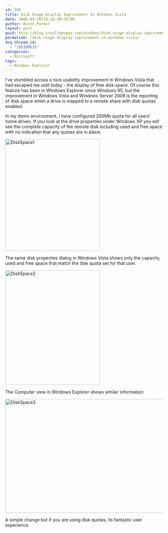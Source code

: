 ```yaml
---
id: 566
title: Disk Usage Display Improvement In Windows Vista
date: 2008-05-28T18:34:30+10:00
author: Aaron Parker
layout: post
guid: http://blog.stealthpuppy.com/windows/disk-usage-display-improvement-in-windows-vista
permalink: /disk-usage-display-improvement-in-windows-vista/
dsq_thread_id:
  - "195380635"
categories:
  - Microsoft
tags:
  - Windows Explorer
---
```

I've stumbled across a nice usability improvement in Windows Vista that had escaped me until today - the display of free disk space. Of course this feature has been in Windows Explorer since Windows 95, but the improvement in Windows Vista and Windows Server 2008 is the reporting of disk space when a drive is mapped to a remote share with disk quotas enabled.

In my demo environment, I have configured 200Mb quota for all users' home drives. If you look at the drive properties under Windows XP you will see the complete capacity of the remote disk including used and free space with no indication that any quotas are in place.

<img border="0" alt="DiskSpace1" src="{{site.baseurl}}.com/media/2008/05/diskspace1.png" width="303" height="358" /> 

The same disk properties dialog in Windows Vista shows only the capacity, used and free space that match the disk quota set for that user.

<img border="0" alt="DiskSpace2" src="{{site.baseurl}}.com/media/2008/05/diskspace2.png" width="302" height="367" /> 

The Computer view in Windows Explorer shows similar information:

<img border="0" alt="DiskSpace3" src="{{site.baseurl}}.com/media/2008/05/diskspace3.png" width="566" height="364" /> 

A simple change but if you are using disk quotas, its fantastic user experience.